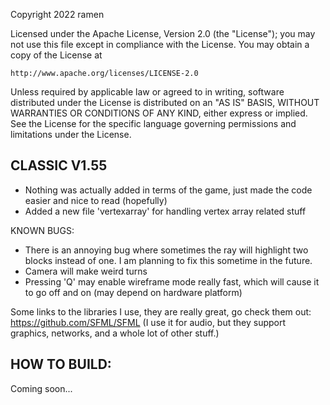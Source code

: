 Copyright 2022 ramen

Licensed under the Apache License, Version 2.0 (the "License");
you may not use this file except in compliance with the License.
You may obtain a copy of the License at

    http://www.apache.org/licenses/LICENSE-2.0

Unless required by applicable law or agreed to in writing, software
distributed under the License is distributed on an "AS IS" BASIS,
WITHOUT WARRANTIES OR CONDITIONS OF ANY KIND, either express or implied.
See the License for the specific language governing permissions and
limitations under the License.



CLASSIC V1.55
------------
- Nothing was actually added in terms of the game, just made the code easier and nice to read (hopefully)
- Added a new file 'vertexarray' for handling vertex array related stuff


KNOWN BUGS:
- There is an annoying bug where sometimes the ray will highlight two blocks instead of one. I am planning to fix this sometime in the future.
- Camera will make weird turns 
- Pressing 'Q' may enable wireframe mode really fast, which will cause it to go off and on (may depend on hardware platform)

Some links to the libraries I use, they are really great, go check them out:
https://github.com/SFML/SFML (I use it for audio, but they support graphics, networks, and a whole lot of other stuff.)

HOW TO BUILD:
-------------

Coming soon...



